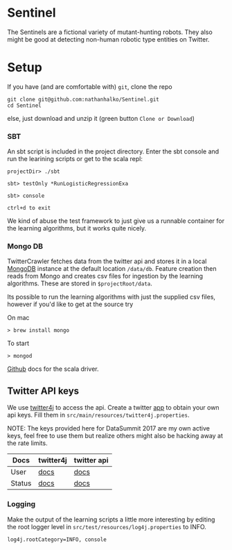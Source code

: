 # Sentinel

The Sentinels are a fictional variety of mutant-hunting robots.
They also might be good at detecting non-human 
robotic type entities on Twitter.

# Setup

If you have (and are comfortable with) `git`, clone the repo

```
git clone git@github.com:nathanhalko/Sentinel.git
cd Sentinel
```

else, just download and unzip it (green button `Clone or Download`)

### SBT

An sbt script is included in the project directory.  Enter the
sbt console and run the learining scripts or get to the scala repl:

```
projectDir> ./sbt

sbt> testOnly *RunLogisticRegressionExa

sbt> console 

ctrl+d to exit
```

We kind of abuse the test framework to just give us a runnable container
for the learning algorithms, but it works quite nicely.

### Mongo DB

TwitterCrawler fetches data from the twitter api and stores it in a 
local [MongoDB](http://mongodb.github.io/mongo-scala-driver/2.0/) instance
at the default location `/data/db`. Feature creation then reads from Mongo and
creates csv files for ingestion by the learning algorithms. These are stored
in `$projectRoot/data`.

Its possible to run the learning algorithms with just the supplied
csv files, however if you'd like to get at the source try

On mac
```
> brew install mongo
```

To start
```
> mongod
```


[Github](https://github.com/mongodb/mongo-scala-driver) docs for the scala driver.

## Twitter API keys

We use [twitter4j](http://twitter4j.org/en/index.html) to access the api.
Create a twitter [app](https://apps.twitter.com/) to obtain your own api keys.
Fill them in `src/main/resources/twitter4j.properties`.

NOTE: The keys provided here for DataSummit 2017 are my own active keys, feel 
free to use them but realize others might also be hacking away at the rate limits.

| Docs | twitter4j | twitter api |
|------|-----------|--------------|
| User | [docs](http://twitter4j.org/javadoc/twitter4j/User.html) | [docs](https://dev.twitter.com/rest/reference/get/users/lookup) |
| Status | [docs](http://twitter4j.org/javadoc/twitter4j/Status.html) | [docs](https://dev.twitter.com/rest/reference/get/statuses/user_timeline) |


### Logging

Make the output of the learning scripts a little more interesting by editing
the root logger level in `src/test/resources/log4j.properties` to INFO.

```
log4j.rootCategory=INFO, console
```